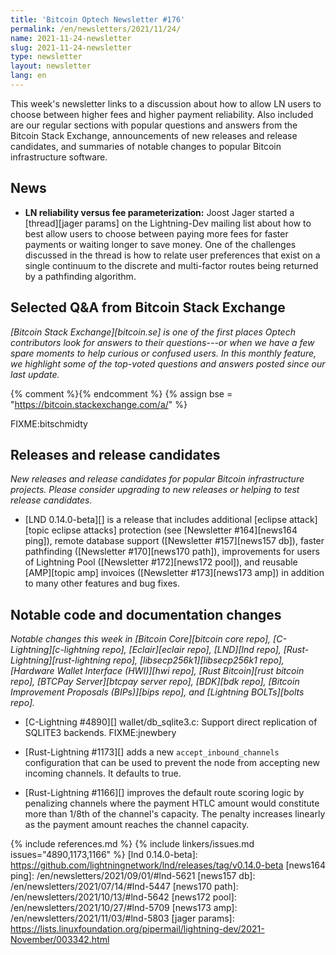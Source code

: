 ```yaml
---
title: 'Bitcoin Optech Newsletter #176'
permalink: /en/newsletters/2021/11/24/
name: 2021-11-24-newsletter
slug: 2021-11-24-newsletter
type: newsletter
layout: newsletter
lang: en
---
```

This week's newsletter links to a discussion about how to allow LN users
to choose between higher fees and higher payment reliability.  Also
included are our regular sections with popular questions and answers from
the Bitcoin Stack Exchange, announcements of new releases and release
candidates, and summaries of notable changes to popular Bitcoin
infrastructure software.

## News

- **LN reliability versus fee parameterization:** Joost Jager started a
  [thread][jager params] on the Lightning-Dev mailing list about how to
  best allow users to choose between paying more fees for faster
  payments or waiting longer to save money.  One of the challenges
  discussed in the thread is how to relate user preferences that exist
  on a single continuum to the discrete and multi-factor routes being
  returned by a pathfinding algorithm.

## Selected Q&A from Bitcoin Stack Exchange

*[Bitcoin Stack Exchange][bitcoin.se] is one of the first places Optech
contributors look for answers to their questions---or when we have a
few spare moments to help curious or confused users.  In
this monthly feature, we highlight some of the top-voted questions and
answers posted since our last update.*

{% comment %}<!-- https://bitcoin.stackexchange.com/search?tab=votes&q=created%3a1m..%20is%3aanswer -->{% endcomment %}
{% assign bse = "https://bitcoin.stackexchange.com/a/" %}

FIXME:bitschmidty

## Releases and release candidates

*New releases and release candidates for popular Bitcoin infrastructure
projects.  Please consider upgrading to new releases or helping to test
release candidates.*

- [LND 0.14.0-beta][] is a release that includes additional [eclipse
  attack][topic eclipse attacks] protection (see [Newsletter
  #164][news164 ping]), remote database support ([Newsletter
  #157][news157 db]), faster pathfinding ([Newsletter #170][news170
  path]), improvements for users of Lightning Pool ([Newsletter
  #172][news172 pool]), and reusable [AMP][topic amp] invoices
  ([Newsletter #173][news173 amp]) in addition to many other features
  and bug fixes.

## Notable code and documentation changes

*Notable changes this week in [Bitcoin Core][bitcoin core repo],
[C-Lightning][c-lightning repo], [Eclair][eclair repo], [LND][lnd repo],
[Rust-Lightning][rust-lightning repo], [libsecp256k1][libsecp256k1
repo], [Hardware Wallet Interface (HWI)][hwi repo],
[Rust Bitcoin][rust bitcoin repo], [BTCPay Server][btcpay server repo],
[BDK][bdk repo], [Bitcoin Improvement Proposals (BIPs)][bips repo], and
[Lightning BOLTs][bolts repo].*

- [C-Lightning #4890][] wallet/db_sqlite3.c: Support direct replication of SQLITE3 backends. FIXME:jnewbery

- [Rust-Lightning #1173][] adds a new `accept_inbound_channels`
  configuration that can be used to prevent the node from accepting new
  incoming channels.  It defaults to true.

- [Rust-Lightning #1166][] improves the default route scoring logic by
  penalizing channels where the payment HTLC amount would constitute more than
  1/8th of the channel's capacity. The penalty increases linearly as the payment
  amount reaches the channel capacity.

{% include references.md %}
{% include linkers/issues.md issues="4890,1173,1166" %}
[lnd 0.14.0-beta]: https://github.com/lightningnetwork/lnd/releases/tag/v0.14.0-beta
[news164 ping]: /en/newsletters/2021/09/01/#lnd-5621
[news157 db]: /en/newsletters/2021/07/14/#lnd-5447
[news170 path]: /en/newsletters/2021/10/13/#lnd-5642
[news172 pool]: /en/newsletters/2021/10/27/#lnd-5709
[news173 amp]: /en/newsletters/2021/11/03/#lnd-5803
[jager params]: https://lists.linuxfoundation.org/pipermail/lightning-dev/2021-November/003342.html
